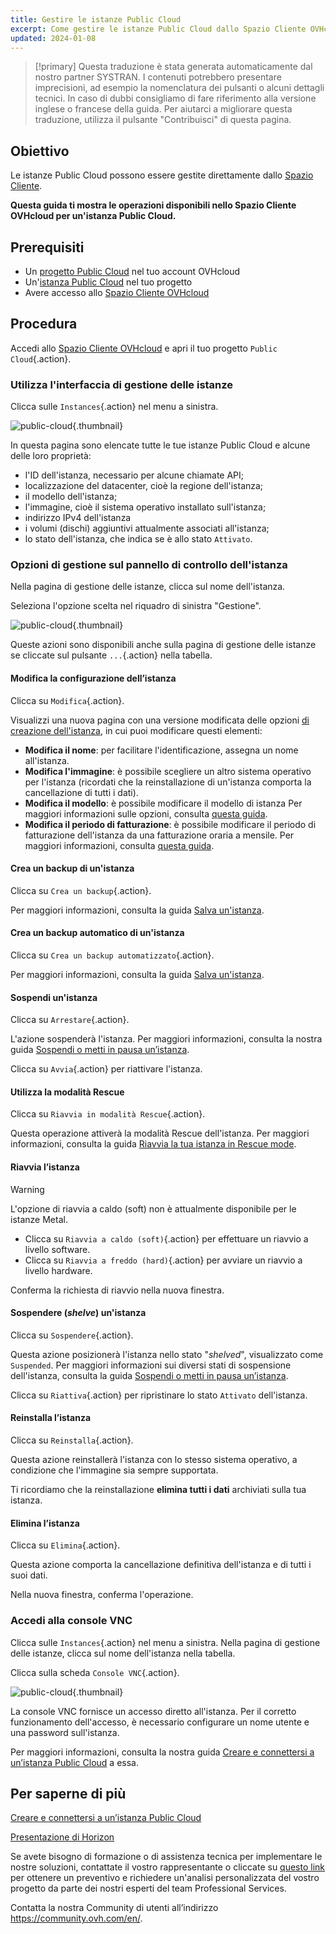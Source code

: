 ```yaml
---
title: Gestire le istanze Public Cloud
excerpt: Come gestire le istanze Public Cloud dallo Spazio Cliente OVHcloud
updated: 2024-01-08
---
```


> [!primary]
> Questa traduzione è stata generata automaticamente dal nostro partner SYSTRAN. I contenuti potrebbero presentare imprecisioni, ad esempio la nomenclatura dei pulsanti o alcuni dettagli tecnici. In caso di dubbi consigliamo di fare riferimento alla versione inglese o francese della guida. Per aiutarci a migliorare questa traduzione, utilizza il pulsante "Contribuisci" di questa pagina.
>

## Obiettivo

Le istanze Public Cloud possono essere gestite direttamente dallo [Spazio Cliente](https://www.ovh.com/auth/?action=gotomanager&from=https://www.ovh.it/&ovhSubsidiary=it).

**Questa guida ti mostra le operazioni disponibili nello Spazio Cliente OVHcloud per un'istanza Public Cloud.**

## Prerequisiti

- Un [progetto Public Cloud](https://www.ovhcloud.com/it/public-cloud/) nel tuo account OVHcloud
- Un'[istanza Public Cloud](/pages/public_cloud/compute/public-cloud-first-steps) nel tuo progetto
- Avere accesso allo [Spazio Cliente OVHcloud](https://www.ovh.com/auth/?action=gotomanager&from=https://www.ovh.it/&ovhSubsidiary=it)

## Procedura

Accedi allo [Spazio Cliente OVHcloud](https://www.ovh.com/auth/?action=gotomanager&from=https://www.ovh.it/&ovhSubsidiary=it) e apri il tuo progetto `Public Cloud`{.action}. 

### Utilizza l'interfaccia di gestione delle istanze

Clicca sulle `Instances`{.action} nel menu a sinistra. 

![public-cloud](images/compute.png){.thumbnail}

In questa pagina sono elencate tutte le tue istanze Public Cloud e alcune delle loro proprietà:

- l'ID dell'istanza, necessario per alcune chiamate API;
- localizzazione del datacenter, cioè la regione dell'istanza;
- il modello dell'istanza;
- l'immagine, cioè il sistema operativo installato sull'istanza;
- indirizzo IPv4 dell'istanza
- i volumi (dischi) aggiuntivi attualmente associati all'istanza;
- lo stato dell'istanza, che indica se è allo stato `Attivato`.

### Opzioni di gestione sul pannello di controllo dell'istanza

Nella pagina di gestione delle istanze, clicca sul nome dell'istanza.

Seleziona l'opzione scelta nel riquadro di sinistra "Gestione".

![public-cloud](images/management.png){.thumbnail}

Queste azioni sono disponibili anche sulla pagina di gestione delle istanze se cliccate sul pulsante `...`{.action} nella tabella.

#### Modifica la configurazione dell’istanza

Clicca su `Modifica`{.action}.

Visualizzi una nuova pagina con una versione modificata delle opzioni [di creazione dell'istanza](/pages/public_cloud/compute/public-cloud-first-steps), in cui puoi modificare questi elementi:

- **Modifica il nome**: per facilitare l'identificazione, assegna un nome all'istanza.
- **Modifica l'immagine**: è possibile scegliere un altro sistema operativo per l'istanza (ricordati che la reinstallazione di un'istanza comporta la cancellazione di tutti i dati).
- **Modifica il modello**: è possibile modificare il modello di istanza Per maggiori informazioni sulle opzioni, consulta [questa guida](/pages/public_cloud/compute/public-cloud-first-steps#step-3-crea-unistanza).
- **Modifica il periodo di fatturazione**: è possibile modificare il periodo di fatturazione dell'istanza da una fatturazione oraria a mensile. Per maggiori informazioni, consulta [questa guida](/pages/account_and_service_management/managing_billing_payments_and_services/changing_hourly_monthly_billing).

#### Crea un backup di un'istanza

Clicca su `Crea un backup`{.action}.

Per maggiori informazioni, consulta la guida [Salva un'istanza](/pages/public_cloud/compute/save_an_instance). 

#### Crea un backup automatico di un'istanza

Clicca su `Crea un backup automatizzato`{.action}.

Per maggiori informazioni, consulta la guida [Salva un'istanza](/pages/public_cloud/compute/save_an_instance#creare-un-backup-automatizzato-di-unistanza).

#### Sospendi un'istanza

Clicca su `Arrestare`{.action}.

L'azione sospenderà l'istanza. Per maggiori informazioni, consulta la nostra guida [Sospendi o metti in pausa un’istanza](/pages/public_cloud/compute/suspend_or_pause_an_instance#nello-spazio-cliente-ovhcloud).

Clicca su `Avvia`{.action} per riattivare l'istanza.

#### Utilizza la modalità Rescue

Clicca su `Riavvia in modalità Rescue`{.action}.

Questa operazione attiverà la modalità Rescue dell'istanza. Per maggiori informazioni, consulta la guida [Riavvia la tua istanza in Rescue mode](/pages/public_cloud/compute/put_an_instance_in_rescue_mode).

#### Riavvia l’istanza

> [!warning]
> L'opzione di riavvia a caldo (soft) non è attualmente disponibile per le istanze Metal.
>

- Clicca su `Riavvia a caldo (soft)`{.action} per effettuare un riavvio a livello software.
- Clicca su `Riavvia a freddo (hard)`{.action} per avviare un riavvio a livello hardware.

Conferma la richiesta di riavvio nella nuova finestra.

#### Sospendere (*shelve*) un'istanza

Clicca su `Sospendere`{.action}.

Questa azione posizionerà l'istanza nello stato "*shelved*", visualizzato come `Suspended`. Per maggiori informazioni sui diversi stati di sospensione dell'istanza, consulta la guida [Sospendi o metti in pausa un’istanza](/pages/public_cloud/compute/suspend_or_pause_an_instance#sospendere-shelve-unistanza).

Clicca su `Riattiva`{.action} per ripristinare lo stato `Attivato` dell'istanza.

#### Reinstalla l’istanza

Clicca su `Reinstalla`{.action}.

Questa azione reinstallerà l'istanza con lo stesso sistema operativo, a condizione che l'immagine sia sempre supportata.

Ti ricordiamo che la reinstallazione **elimina tutti i dati** archiviati sulla tua istanza.

#### Elimina l’istanza

Clicca su `Elimina`{.action}.

Questa azione comporta la cancellazione definitiva dell'istanza e di tutti i suoi dati.

Nella nuova finestra, conferma l'operazione.

### Accedi alla console VNC <a name="accessvnc"></a>

Clicca sulle `Instances`{.action} nel menu a sinistra. Nella pagina di gestione delle istanze, clicca sul nome dell'istanza nella tabella.

Clicca sulla scheda `Console VNC`{.action}.

![public-cloud](images/vnc1.png){.thumbnail}

La console VNC fornisce un accesso diretto all'istanza. Per il corretto funzionamento dell'accesso, è necessario configurare un nome utente e una password sull'istanza. 

Per maggiori informazioni, consulta la nostra guida [Creare e connettersi a un’istanza Public Cloud](/pages/public_cloud/compute/public-cloud-first-steps#connect-to-instance) a essa.

## Per saperne di più

[Creare e connettersi a un’istanza Public Cloud](/pages/public_cloud/compute/public-cloud-first-steps)

[Presentazione di Horizon](/pages/public_cloud/compute/introducing_horizon)

Se avete bisogno di formazione o di assistenza tecnica per implementare le nostre soluzioni, contattate il vostro rappresentante o cliccate su [questo link](https://www.ovhcloud.com/it/professional-services/) per ottenere un preventivo e richiedere un'analisi personalizzata del vostro progetto da parte dei nostri esperti del team Professional Services.

Contatta la nostra Community di utenti all’indirizzo <https://community.ovh.com/en/>.